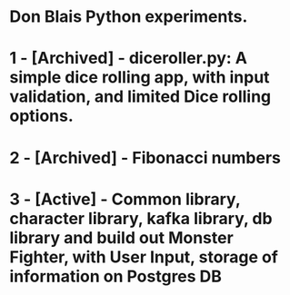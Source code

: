# Don Blais Python experiments.
# 1 - [Archived] - diceroller.py: A simple dice rolling app, with input validation, and limited Dice rolling options.
# 2 - [Archived] - Fibonacci numbers
# 3 - [Active] - Common library, character library, kafka library, db library and build out Monster Fighter, with User Input, storage of information on Postgres DB